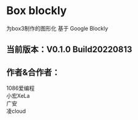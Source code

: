 # Box blockly
为box3制作的图形化
基于 Google Blockly
## 当前版本：V0.1.0 Build20220813
## 作者&合作者：
1086爱编程</br>
小宏XeLa</br>
广安</br>
凌cloud</br>

